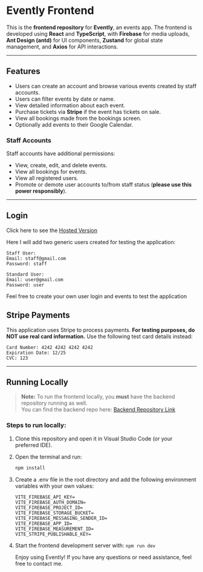 
# Evently Frontend

This is the **frontend repository** for **Evently**, an events app. The frontend is developed using **React** and **TypeScript**, with **Firebase** for media uploads, **Ant Design (antd)** for UI components, **Zustand** for global state management, and **Axios** for API interactions.

---

## Features

- Users can create an account and browse various events created by staff accounts.
- Users can filter events by date or name.
- View detailed information about each event.
- Purchase tickets via **Stripe** if the event has tickets on sale.
- View all bookings made from the bookings screen.
- Optionally add events to their Google Calendar.

### Staff Accounts

Staff accounts have additional permissions:

- View, create, edit, and delete events.
- View all bookings for events.
- View all registered users.
- Promote or demote user accounts to/from staff status (**please use this power responsibly**).

---
## Login 
   Click here to see the [Hosted Version](https://evently-client-hd4p838nm-roseiaas-projects.vercel.app/login)
   
   Here I will add two generic users created for testing the application:
   ```
   Staff User:
   Email: staff@gmail.com
   Password: staff
   ```
   ```
   Standard User:
   Email: user@gmail.com
   Password: user
   ```
   Feel free to create your own user login and events to test the application

## Stripe Payments

This application uses Stripe to process payments. **For testing purposes, do NOT use real card information.** Use the following test card details instead:
```
Card Number: 4242 4242 4242 4242
Expiration Date: 12/25
CVC: 123
```

---

## Running Locally

> **Note:** To run the frontend locally, you **must** have the backend repository running as well.  
> You can find the backend repo here: [Backend Repository Link](https://github.com/roseiaa/Evently-Server/tree/main?tab=readme-ov-file)

### Steps to run locally:

1. Clone this repository and open it in Visual Studio Code (or your preferred IDE).
2. Open the terminal and run:

   ```bash
   npm install
   ```
3. Create a .env file in the root directory and add the following environment variables with your own values:

   ```
   VITE_FIREBASE_API_KEY=
   VITE_FIREBASE_AUTH_DOMAIN=
   VITE_FIREBASE_PROJECT_ID=
   VITE_FIREBASE_STORAGE_BUCKET=
   VITE_FIREBASE_MESSAGING_SENDER_ID=
   VITE_FIREBASE_APP_ID=
   VITE_FIREBASE_MEASUREMENT_ID=
   VITE_STRIPE_PUBLISHABLE_KEY=
    ```
  4. Start the frontend development server with:
    ``` npm run dev ```

     Enjoy using Evently! If you have any questions or need assistance, feel free to contact me.
